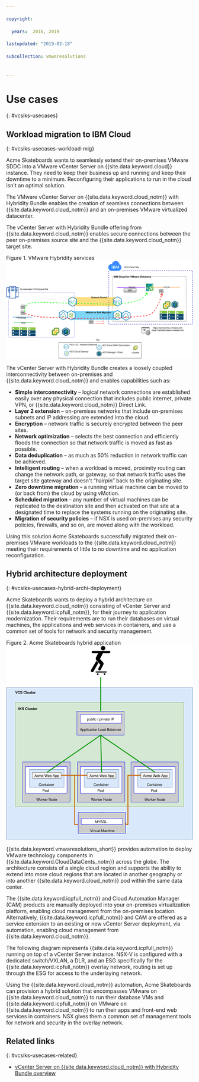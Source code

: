 ```yaml
---

copyright:

  years:  2016, 2019

lastupdated: "2019-02-18"

subcollection: vmwaresolutions


---
```


# Use cases
{: #vcsiks-usecases}

## Workload migration to IBM Cloud
{: #vcsiks-usecases-workload-mig}

Acme Skateboards wants to seamlessly extend their on-premises VMware SDDC into a VMware vCenter Server on {{site.data.keyword.cloud}} instance. They need to keep their business up and running and keep their downtime to a minimum. Reconfiguring their applications to run in the cloud isn't an optimal solution.

The VMware vCenter Server on {{site.data.keyword.cloud_notm}} with Hybridity Bundle enables the creation of seamless connections between {{site.data.keyword.cloud_notm}} and an on-premises VMware virtualized datacenter.

The vCenter Server with Hybridity Bundle offering from {{site.data.keyword.cloud_notm}} enables secure connections between the peer on-premises source site and the {{site.data.keyword.cloud_notm}} target site.

Figure 1. VMware Hybridity services
![VMware Hybrid Cloud Extension Services](vcsiks-hcx.svg)

The vCenter Server with Hybridity Bundle creates a loosely coupled interconnectivity between on-premises and {{site.data.keyword.cloud_notm}} and enables capabilities such as:
- **Simple interconnectivity** – logical network connections are established easily over any physical connection that includes public internet, private VPN, or {{site.data.keyword.cloud_notm}} Direct Link.
- **Layer 2 extension** – on-premises networks that include on-premises subnets and IP addressing are extended into the cloud.
- **Encryption** – network traffic is securely encrypted between the peer sites.
- **Network optimization** – selects the best connection and efficiently floods the connection so that network traffic is moved as fast as possible.
- **Data deduplication** – as much as 50% reduction in network traffic can be achieved.
- **Intelligent routing** – when a workload is moved, proximity routing can change the network path, or gateway, so that network traffic uses the target site gateway and doesn't “hairpin” back to the originating site.
- **Zero downtime migration** – a running virtual machine can be moved to (or back from) the cloud by using vMotion.
- **Scheduled migration** – any number of virtual machines can be replicated to the destination site and then activated on that site at a designated time to replace the systems running on the originating site.
- **Migration of security policies** – if NSX is used on-premises any security policies, firewalls, and so on, are moved along with the workload.

Using this solution Acme Skateboards successfully migrated their on-premises VMware workloads to the {{site.data.keyword.cloud_notm}} meeting their requirements of little to no downtime and no application reconfiguration.

## Hybrid architecture deployment
{: #vcsiks-usecases-hybrid-archi-deployment}

Acme Skateboards wants to deploy a hybrid architecture on {{site.data.keyword.cloud_notm}} consisting of vCenter Server and {{site.data.keyword.icpfull_notm}}, for their journey to application modernization. Their requirements are to run their databases on virtual machines, the applications and web services in containers, and use a common set of tools for network and security management.

Figure 2. Acme Skateboards hybrid application
![Acme Skateboards hybrid application diagram](vcsiks-acme-app-arch.svg)

{{site.data.keyword.vmwaresolutions_short}} provides automation to deploy VMware technology components in {{site.data.keyword.CloudDataCents_notm}} across the globe. The architecture consists of a single cloud region and supports the ability to extend into more cloud regions that are located in another geography or into another {{site.data.keyword.cloud_notm}} pod within the same data center.

The {{site.data.keyword.icpfull_notm}} and Cloud Automation Manager (CAM) products are manually deployed into your on-premises virtualization platform, enabling cloud management from the on-premises location. Alternatively, {{site.data.keyword.icpfull_notm}} and CAM are offered as a service extension to an existing or new vCenter Server deployment, via automation, enabling cloud management from {{site.data.keyword.cloud_notm}}.

The following diagram represents {{site.data.keyword.icpfull_notm}} running on top of a vCenter Server instance. NSX-V is configured with a dedicated switch/VXLAN, a DLR, and an ESG specifically for the {{site.data.keyword.icpfull_notm}} overlay network, routing is set up through the ESG for access to the underlaying network.

Using the {{site.data.keyword.cloud_notm}} automation, Acme Skateboards can provision a hybrid solution that encompasses VMware on {{site.data.keyword.cloud_notm}} to run their database VMs and {{site.data.keyword.icpfull_notm}} on VMware on {{site.data.keyword.cloud_notm}} to run their apps and front-end web services in containers. NSX gives them a common set of management tools for network and security in the overlay network.

## Related links
{: #vcsiks-usecases-related}

* [vCenter Server on {{site.data.keyword.cloud_notm}} with Hybridity Bundle overview](/docs/services/vmwaresolutions/archiref/vcs?topic=vmware-solutions-vcs-hybridity-intro)
